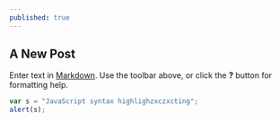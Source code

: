 ```yaml
---
published: true
---
```

## A New Post

Enter text in [Markdown](http://daringfireball.net/projects/markdown/). Use the toolbar above, or click the **?** button for formatting help.

````javascript
var s = "JavaScript syntax highlighzxczxcting";
alert(s);
````
